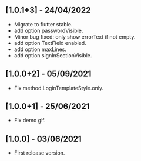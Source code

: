 ## [1.0.1+3] - 24/04/2022

* Migrate to flutter stable.
* add option passwordVisible.
* Minor bug fixed: only show errorText if not empty. 
* add option TextField enabled.
* add option maxLines.
* add option signInSectionVisible.

## [1.0.0+2] - 05/09/2021

* Fix method LoginTemplateStyle.only.

## [1.0.0+1] - 25/06/2021

* Fix demo gif.

## [1.0.0] - 03/06/2021

* First release version.